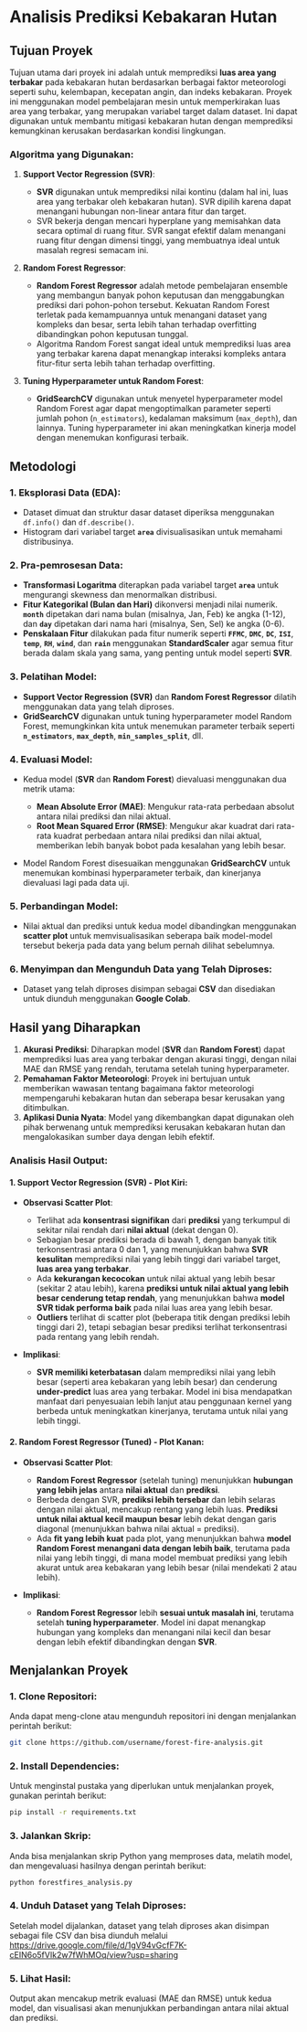 # Analisis Prediksi Kebakaran Hutan

## Tujuan Proyek

Tujuan utama dari proyek ini adalah untuk memprediksi **luas area yang terbakar** pada kebakaran hutan berdasarkan berbagai faktor meteorologi seperti suhu, kelembapan, kecepatan angin, dan indeks kebakaran. Proyek ini menggunakan model pembelajaran mesin untuk memperkirakan luas area yang terbakar, yang merupakan variabel target dalam dataset. Ini dapat digunakan untuk membantu mitigasi kebakaran hutan dengan memprediksi kemungkinan kerusakan berdasarkan kondisi lingkungan.

### Algoritma yang Digunakan:

1. **Support Vector Regression (SVR)**:

   * **SVR** digunakan untuk memprediksi nilai kontinu (dalam hal ini, luas area yang terbakar oleh kebakaran hutan). SVR dipilih karena dapat menangani hubungan non-linear antara fitur dan target.
   * SVR bekerja dengan mencari hyperplane yang memisahkan data secara optimal di ruang fitur. SVR sangat efektif dalam menangani ruang fitur dengan dimensi tinggi, yang membuatnya ideal untuk masalah regresi semacam ini.

2. **Random Forest Regressor**:

   * **Random Forest Regressor** adalah metode pembelajaran ensemble yang membangun banyak pohon keputusan dan menggabungkan prediksi dari pohon-pohon tersebut. Kekuatan Random Forest terletak pada kemampuannya untuk menangani dataset yang kompleks dan besar, serta lebih tahan terhadap overfitting dibandingkan pohon keputusan tunggal.
   * Algoritma Random Forest sangat ideal untuk memprediksi luas area yang terbakar karena dapat menangkap interaksi kompleks antara fitur-fitur serta lebih tahan terhadap overfitting.

3. **Tuning Hyperparameter untuk Random Forest**:

   * **GridSearchCV** digunakan untuk menyetel hyperparameter model Random Forest agar dapat mengoptimalkan parameter seperti jumlah pohon (`n_estimators`), kedalaman maksimum (`max_depth`), dan lainnya. Tuning hyperparameter ini akan meningkatkan kinerja model dengan menemukan konfigurasi terbaik.

## Metodologi

### 1. **Eksplorasi Data (EDA)**:

* Dataset dimuat dan struktur dasar dataset diperiksa menggunakan `df.info()` dan `df.describe()`.
* Histogram dari variabel target **`area`** divisualisasikan untuk memahami distribusinya.

### 2. **Pra-pemrosesan Data**:

* **Transformasi Logaritma** diterapkan pada variabel target **`area`** untuk mengurangi skewness dan menormalkan distribusi.
* **Fitur Kategorikal (Bulan dan Hari)** dikonversi menjadi nilai numerik. **`month`** dipetakan dari nama bulan (misalnya, Jan, Feb) ke angka (1-12), dan **`day`** dipetakan dari nama hari (misalnya, Sen, Sel) ke angka (0-6).
* **Penskalaan Fitur** dilakukan pada fitur numerik seperti **`FFMC`**, **`DMC`**, **`DC`**, **`ISI`**, **`temp`**, **`RH`**, **`wind`**, dan **`rain`** menggunakan **StandardScaler** agar semua fitur berada dalam skala yang sama, yang penting untuk model seperti **SVR**.

### 3. **Pelatihan Model**:

* **Support Vector Regression (SVR)** dan **Random Forest Regressor** dilatih menggunakan data yang telah diproses.
* **GridSearchCV** digunakan untuk tuning hyperparameter model Random Forest, memungkinkan kita untuk menemukan parameter terbaik seperti **`n_estimators`**, **`max_depth`**, **`min_samples_split`**, dll.

### 4. **Evaluasi Model**:

* Kedua model (**SVR** dan **Random Forest**) dievaluasi menggunakan dua metrik utama:

  * **Mean Absolute Error (MAE)**: Mengukur rata-rata perbedaan absolut antara nilai prediksi dan nilai aktual.
  * **Root Mean Squared Error (RMSE)**: Mengukur akar kuadrat dari rata-rata kuadrat perbedaan antara nilai prediksi dan nilai aktual, memberikan lebih banyak bobot pada kesalahan yang lebih besar.

* Model Random Forest disesuaikan menggunakan **GridSearchCV** untuk menemukan kombinasi hyperparameter terbaik, dan kinerjanya dievaluasi lagi pada data uji.

### 5. **Perbandingan Model**:

* Nilai aktual dan prediksi untuk kedua model dibandingkan menggunakan **scatter plot** untuk memvisualisasikan seberapa baik model-model tersebut bekerja pada data yang belum pernah dilihat sebelumnya.

### 6. **Menyimpan dan Mengunduh Data yang Telah Diproses**:

* Dataset yang telah diproses disimpan sebagai **CSV** dan disediakan untuk diunduh menggunakan **Google Colab**.

## Hasil yang Diharapkan

1. **Akurasi Prediksi**: Diharapkan model (**SVR** dan **Random Forest**) dapat memprediksi luas area yang terbakar dengan akurasi tinggi, dengan nilai MAE dan RMSE yang rendah, terutama setelah tuning hyperparameter.
2. **Pemahaman Faktor Meteorologi**: Proyek ini bertujuan untuk memberikan wawasan tentang bagaimana faktor meteorologi mempengaruhi kebakaran hutan dan seberapa besar kerusakan yang ditimbulkan.
3. **Aplikasi Dunia Nyata**: Model yang dikembangkan dapat digunakan oleh pihak berwenang untuk memprediksi kerusakan kebakaran hutan dan mengalokasikan sumber daya dengan lebih efektif.

### **Analisis Hasil Output:**

#### **1. Support Vector Regression (SVR)** - Plot Kiri:

* **Observasi Scatter Plot**:

  * Terlihat ada **konsentrasi signifikan** dari **prediksi** yang terkumpul di sekitar nilai rendah dari **nilai aktual** (dekat dengan 0).
  * Sebagian besar prediksi berada di bawah 1, dengan banyak titik terkonsentrasi antara 0 dan 1, yang menunjukkan bahwa **SVR kesulitan** memprediksi nilai yang lebih tinggi dari variabel target, **luas area yang terbakar**.
  * Ada **kekurangan kecocokan** untuk nilai aktual yang lebih besar (sekitar 2 atau lebih), karena **prediksi untuk nilai aktual yang lebih besar cenderung tetap rendah**, yang menunjukkan bahwa **model SVR tidak performa baik** pada nilai luas area yang lebih besar.
  * **Outliers** terlihat di scatter plot (beberapa titik dengan prediksi lebih tinggi dari 2), tetapi sebagian besar prediksi terlihat terkonsentrasi pada rentang yang lebih rendah.

* **Implikasi**:

  * **SVR memiliki keterbatasan** dalam memprediksi nilai yang lebih besar (seperti area kebakaran yang lebih besar) dan cenderung **under-predict** luas area yang terbakar. Model ini bisa mendapatkan manfaat dari penyesuaian lebih lanjut atau penggunaan kernel yang berbeda untuk meningkatkan kinerjanya, terutama untuk nilai yang lebih tinggi.

#### **2. Random Forest Regressor (Tuned)** - Plot Kanan:

* **Observasi Scatter Plot**:

  * **Random Forest Regressor** (setelah tuning) menunjukkan **hubungan yang lebih jelas** antara **nilai aktual** dan **prediksi**.
  * Berbeda dengan SVR, **prediksi lebih tersebar** dan lebih selaras dengan nilai aktual, mencakup rentang yang lebih luas. **Prediksi untuk nilai aktual kecil maupun besar** lebih dekat dengan garis diagonal (menunjukkan bahwa nilai aktual = prediksi).
  * Ada **fit yang lebih kuat** pada plot, yang menunjukkan bahwa **model Random Forest menangani data dengan lebih baik**, terutama pada nilai yang lebih tinggi, di mana model membuat prediksi yang lebih akurat untuk area kebakaran yang lebih besar (nilai mendekati 2 atau lebih).

* **Implikasi**:

  * **Random Forest Regressor** lebih **sesuai untuk masalah ini**, terutama setelah **tuning hyperparameter**. Model ini dapat menangkap hubungan yang kompleks dan menangani nilai kecil dan besar dengan lebih efektif dibandingkan dengan **SVR**.

## Menjalankan Proyek

### 1. **Clone Repositori**:

Anda dapat meng-clone atau mengunduh repositori ini dengan menjalankan perintah berikut:

```bash
git clone https://github.com/username/forest-fire-analysis.git
```

### 2. **Install Dependencies**:

Untuk menginstal pustaka yang diperlukan untuk menjalankan proyek, gunakan perintah berikut:

```bash
pip install -r requirements.txt
```

### 3. **Jalankan Skrip**:

Anda bisa menjalankan skrip Python yang memproses data, melatih model, dan mengevaluasi hasilnya dengan perintah berikut:

```bash
python forestfires_analysis.py
```

### 4. **Unduh Dataset yang Telah Diproses**:

Setelah model dijalankan, dataset yang telah diproses akan disimpan sebagai file CSV dan bisa diunduh melalui https://drive.google.com/file/d/1gV94vGcfF7K-cEIN6o5fVIk2w7fWhMOq/view?usp=sharing

### 5. **Lihat Hasil**:

Output akan mencakup metrik evaluasi (MAE dan RMSE) untuk kedua model, dan visualisasi akan menunjukkan perbandingan antara nilai aktual dan prediksi.


